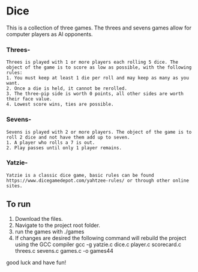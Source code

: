 # Dice
This is a collection of three games. The threes and sevens games allow for computer players as AI opponents. 
### Threes-
    Threes is played with 1 or more players each rolling 5 dice. The object of the game is to score as low as possible, with the following rules:
    1. You must keep at least 1 die per roll and may keep as many as you want.
    2. Once a die is held, it cannot be rerolled.
    3. The three-pip side is worth 0 points, all other sides are worth their face value.
    4. Lowest score wins, ties are possible.
### Sevens-
    Sevens is played with 2 or more players. The object of the game is to roll 2 dice and not have them add up to seven.
    1. A player who rolls a 7 is out.
    2. Play passes until only 1 player remains.
### Yatzie-
    Yatzie is a classic dice game, basic rules can be found https://www.dicegamedepot.com/yahtzee-rules/ or through other online sites.
    
## To run
1. Download the files.
2. Navigate to the project root folder.
3. run the games with ./games
4. If changes are desired the following command will rebuild the project using the GCC compiler gcc -g yatzie.c dice.c player.c scorecard.c threes.c sevens.c games.c -o games44

good luck and have fun!